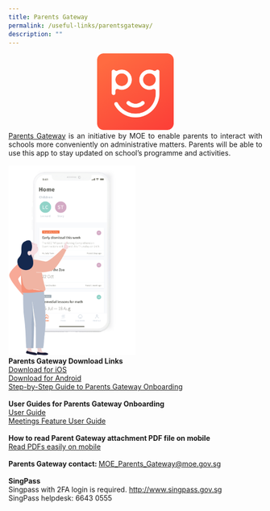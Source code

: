```yaml
---
title: Parents Gateway
permalink: /useful-links/parentsgateway/
description: ""
---
```

<center><img src="/images/Random/2022%20parent%20gateway.png" style="width:30%"></center>
<div style="text-align:justify;"><a href="https://pg.moe.edu.sg/" target="">Parents Gateway</a> is an initiative by MOE to enable parents to interact with schools more conveniently on administrative matters. Parents will be able to use this app to stay updated on school’s programme and activities.</div><br>
<img src="/images/Random/2022%20parent%20gateway%202.png" style="width:50%"><br>
<b>Parents Gateway Download Links</b><br>
<a href="https://apps.apple.com/sg/app/parents-gateway/id1267198708" target="">Download for iOS</a><br><a href="https://play.google.com/store/apps/details?id=com.moe.pgp&amp;hl=en_SG" target="">Download for Android</a>
<br><a href="/files/Announcement/2023/pg1pg1.pdf" target="">Step-by-Step Guide to Parents Gateway Onboarding</a>
<br><br><b>User Guides for Parents Gateway Onboarding</b>
<br><a href="/files/Announcement/2023/pg2pg2.pdf" target="">User Guide</a>
<br><a href="/files/Announcement/2023/pg3pg3.pdf" target="">Meetings Feature User Guide</a>
<br><br><b>How to read Parent Gateway attachment PDF file on mobile</b><br><a href="/files/Announcement/2023/pg4pg4.pdf" target="">Read PDFs easily on mobile</a><br><br><b>Parents Gateway contact: </b><a href="mailto:MOE_Parents_Gateway@moe.gov.sg" target="">MOE_Parents_Gateway@moe.gov.sg</a><br><br><b>SingPass </b><br>Singpass with 2FA login is required. <a href="http://www.singpass.gov.sg" target="">http://www.singpass.gov.sg</a><br>SingPass helpdesk: 6643 0555

